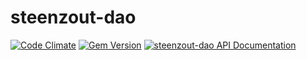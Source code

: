 # steenzout-dao

[![Code Climate](https://codeclimate.com/github/steenzout/steenzout-dao.png)](https://codeclimate.com/github/steenzout/steenzout-dao)
[![Gem Version](https://badge.fury.io/rb/steenzout-dao.svg)](http://badge.fury.io/rb/steenzout-dao)
[![steenzout-dao API Documentation](https://www.omniref.com/ruby/gems/steenzout-dao.png)](https://www.omniref.com/ruby/gems/steenzout-dao)
